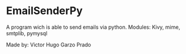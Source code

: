 # EmailSenderPy
A program wich is able to send emails via python.
Modules: Kivy, mime, smtplib, pymysql

Made by: Victor Hugo Garzo Prado
